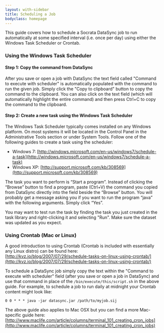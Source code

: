```yaml
---
layout: with-sidebar
title: Scheduling a Job
bodyclass: homepage
---
```


This guide covers how to schedule a Socrata DataSync job to run automatically at some specified interval (i.e. once per day) using either the Windows Task Scheduler or Crontab.

### Using the Windows Task Scheduler

#### Step 1: Copy the command from DataSync

After you save or open a job with DataSync the text field called "Command to execute with scheduler" is automatically populated with the command to run the given job. Simply click the "Copy to clipboard" button to copy the command to the clipboard. You can also click on the text field (which will automatically highlight the entire command) and then press Ctrl+C to copy the command to the clipboard.


#### Step 2: Create a new task using the Windows Task Scheduler

The Windows Task Scheduler typically comes installed on any Windows platform. On most systems it will be located in the Control Panel in the Administrative Tools section or under System Tools. Follow one of the following guides to create a task using the scheduler:

 - Windows 7: [http://windows.microsoft.com/en-us/windows7/schedule-a-task](http://windows.microsoft.com/en-us/windows7/schedule-a-task)
 - Windows XP: [http://support.microsoft.com/kb/308569](http://support.microsoft.com/kb/308569)

The task you want to perform is “Start a program”. Instead of clicking the “Browse” button to find a program, paste (Ctrl+V) the command you copied from DataSync directly into the field beside the “Browse” button. You will probably get a message asking you if you want to run the program “java” with the following arguments. Simply click “Yes”.

You may want to test run the task by finding the task you just created in the task library and right-clicking it and selecting "Run". Make sure the dataset was updated as you expect.



### Using Crontab (Mac or Linux)
A good introduction to using Crontab (Crontab is included with essentially any Linux distro) can be found here:
[http://kvz.io/blog/2007/07/29/schedule-tasks-on-linux-using-crontab/](http://kvz.io/blog/2007/07/29/schedule-tasks-on-linux-using-crontab/)

To schedule a DataSync job simply copy the text within the "Command to execute with scheduler" field (after you save or open a job in DataSync) and use that command in place of the `/bin/execute/this/script.sh` in the above guide. For example, to schedule a job to run daily at midnight your Crontab content might look like:
```
0 0 * * * java -jar datasync.jar /path/to/myjob.sij
```

The above guide also applies to Mac OSX but you can find a more Mac-specific guide here:
[http://www.maclife.com/article/columns/terminal_101_creating_cron_jobs](http://www.maclife.com/article/columns/terminal_101_creating_cron_jobs)
